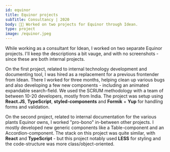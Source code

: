 ```yaml
---
id: equinor
title: Equinor projects
subTitle: Consultancy | 2020
body: 👨‍💻 Worked on two projects for Equinor through Idean.
type: project
image: /equinor.jpeg
---
```


While working as a consultant for Idean, I
worked on two separate Equinor projects. I'll
keep the descriptions a bit vauge, and with no
screenshots - since these are both internal
projects.

On the first project, related to internal
technology development and documenting tool, I
was hired as a replacement for a previous
frontender from Idean. There I worked for three
months, helping clean up various bugs and also
developing a few new components - including an
animated expandable search-field. We used the
SCRUM methodology with a team of between 10-20
developers, mostly from India. The project was
setup using **React.JS**,
**TypeScript**,
**styled-components** and
**Formik** + **Yup**
for handling forms and validation.

On the second project, related to internal
documentation for the various plants Equinor
owns, I worked "pro-bono" in-between other
projects. I mostly developed new generic
components like a Table-component and an
Accordion-component. The stack on this project
was quite similar, with **React**
and **TypeScript** - but this
project notably used **LESS** for
styling and the code-structure was more
class/object-oriented.
